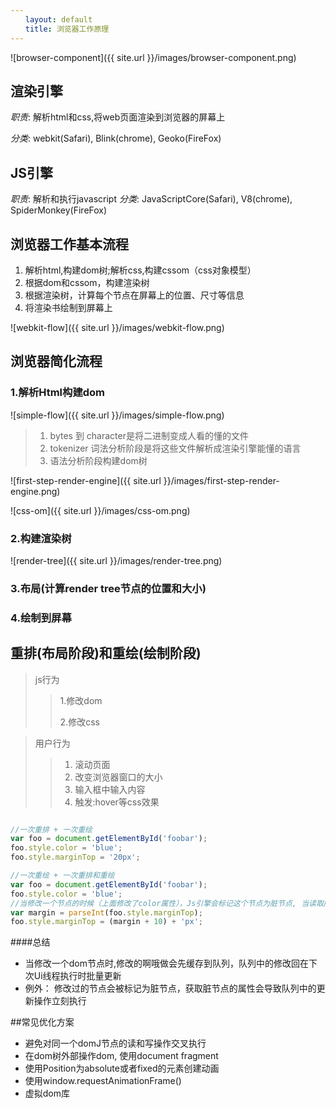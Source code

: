 ```yaml
---
　　layout: default
　　title: 浏览器工作原理
---
```

![browser-component]({{ site.url }}/images/browser-component.png)


## 渲染引擎
*职责*: 解析html和css,将web页面渲染到浏览器的屏幕上

*分类*: webkit(Safari), Blink(chrome), Geoko(FireFox) 


## JS引擎
*职责*: 解析和执行javascript
*分类*: JavaScriptCore(Safari), V8(chrome), SpiderMonkey(FireFox)


## 浏览器工作基本流程
1. 解析html,构建dom树;解析css,构建cssom（css对象模型）
2. 根据dom和cssom，构建渲染树
3. 根据渲染树，计算每个节点在屏幕上的位置、尺寸等信息
4. 将渲染书绘制到屏幕上

![webkit-flow]({{ site.url }}/images/webkit-flow.png)


## 浏览器简化流程
### 1.解析Html构建dom
![simple-flow]({{ site.url }}/images/simple-flow.png)

> 1. bytes 到 character是将二进制变成人看的懂的文件
> 2. tokenizer 词法分析阶段是将这些文件解析成渲染引擎能懂的语言
> 3. 语法分析阶段构建dom树

![first-step-render-engine]({{ site.url }}/images/first-step-render-engine.png)

![css-om]({{ site.url }}/images/css-om.png)


### 2.构建渲染树

![render-tree]({{ site.url }}/images/render-tree.png)

### 3.布局(计算render tree节点的位置和大小)

### 4.绘制到屏幕

## 重排(布局阶段)和重绘(绘制阶段)

> js行为
> > 1.修改dom
> > 
> > 2.修改css
> > 

> 用户行为
> 
> >1. 滚动页面
> >2. 改变浏览器窗口的大小
> >3. 输入框中输入内容
> >4. 触发:hover等css效果


```js

//一次重排 + 一次重绘
var foo = document.getElementById('foobar');
foo.style.color = 'blue';
foo.style.marginTop = '20px';

//一次重绘 + 一次重排和重绘
var foo = document.getElementById('foobar');
foo.style.color = 'blue';
//当修改一个节点的时候（上面修改了color属性），Js引擎会标记这个节点为脏节点, 当读取脏节点的时候会触发一次重排和重绘,以便获取准确的信息,因为修改的color属性，所以不需要进行重排操作，只需要进行一次重绘操作
var margin = parseInt(foo.style.marginTop);
foo.style.marginTop = (margin + 10) + 'px';
```

####总结

- 当修改一个dom节点时,修改的啊哦做会先缓存到队列，队列中的修改回在下次Ui线程执行时批量更新
- 例外： 修改过的节点会被标记为脏节点，获取脏节点的属性会导致队列中的更新操作立刻执行

##常见优化方案

- 避免对同一个domJ节点的读和写操作交叉执行
- 在dom树外部操作dom, 使用document fragment
- 使用Position为absolute或者fixed的元素创建动画
- 使用window.requestAnimationFrame()
- 虚拟dom库
